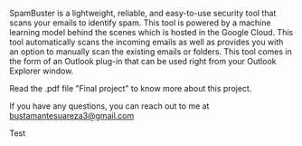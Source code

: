 
SpamBuster is a lightweight, reliable, and easy-to-use security tool that scans your emails to identify spam. This tool is powered by a machine learning model behind the scenes which is hosted in the Google Cloud. This tool automatically scans the incoming emails as well as provides you with an option to manually scan the existing emails or folders. This tool comes in the form of an Outlook plug-in that can be used right from your Outlook Explorer window.

Read the .pdf file "Final project" to know more about this project.

If you have any questions, you can reach out to me at bustamantesuareza3@gmail.com

Test